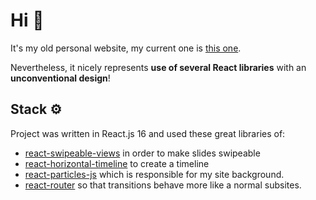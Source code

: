 # Hi 👋
It's my old personal website, my current one is [this one](https://maciejjalocha.vercel.app).

Nevertheless, it nicely represents **use of several React libraries** with an **unconventional design**!
## Stack ⚙️
Project was written in React.js 16 and used these great libraries of:
* [react-swipeable-views](https://react-swipeable-views.com/demos/demos/) in order to make slides swipeable
* [react-horizontal-timeline](https://www.npmjs.com/package/react-horizontal-timeline) to create a timeline 
* [react-particles-js](https://www.npmjs.com/package/react-particles-js) which is responsible for my site background.
* [react-router](https://www.npmjs.com/package/react-router) so that transitions behave more like a normal subsites.
